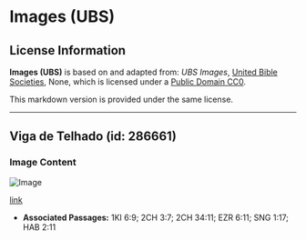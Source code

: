 # Images (UBS)

## License Information

**Images (UBS)** is based on and adapted from: _UBS Images_, [United Bible Societies](https://unitedbiblesocieties.org/), None, which is licensed under a [Public Domain CC0](https://creativecommons.org/public-domain/cc0/).

This markdown version is provided under the same license.



--------------------------------

## Viga de Telhado (id: 286661)

### Image Content

![Image](https://cdn.aquifer.bible/aquifer-content/resources/Media/WEB-0408_roof_beam_en.jpg)

[link](https://cdn.aquifer.bible/aquifer-content/resources/Media/WEB-0408_roof_beam_en.jpg)

* **Associated Passages:** 1KI 6:9; 2CH 3:7; 2CH 34:11; EZR 6:11; SNG 1:17; HAB 2:11

